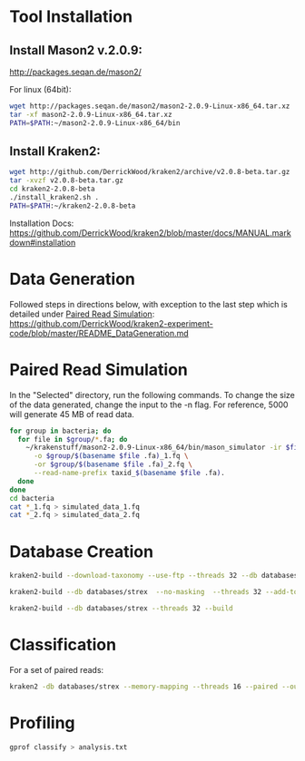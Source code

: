 # Tool Installation
## Install Mason2 v.2.0.9:
http://packages.seqan.de/mason2/

For linux (64bit):
```bash
wget http://packages.seqan.de/mason2/mason2-2.0.9-Linux-x86_64.tar.xz
tar -xf mason2-2.0.9-Linux-x86_64.tar.xz
PATH=$PATH:~/mason2-2.0.9-Linux-x86_64/bin
```

## Install Kraken2:

```bash
wget http://github.com/DerrickWood/kraken2/archive/v2.0.8-beta.tar.gz
tar -xvzf v2.0.8-beta.tar.gz
cd kraken2-2.0.8-beta
./install_kraken2.sh .
PATH=$PATH:~/kraken2-2.0.8-beta
```

Installation Docs:
https://github.com/DerrickWood/kraken2/blob/master/docs/MANUAL.markdown#installation

# Data Generation
Followed steps in directions below, with exception to the last step which is detailed under [Paired Read Simulation](#Paired-Read-Simulation):
https://github.com/DerrickWood/kraken2-experiment-code/blob/master/README_DataGeneration.md

# Paired Read Simulation
In the "Selected" directory, run the following commands. To change the size of the data generated, change the input to the -n flag. For reference, 5000 will generate 45 MB of read data. 

```bash
for group in bacteria; do
  for file in $group/*.fa; do
    ~/krakenstuff/mason2-2.0.9-Linux-x86_64/bin/mason_simulator -ir $file --seed 42 -n 5000 --num-threads 4 \
      -o $group/$(basename $file .fa)_1.fq \
      -or $group/$(basename $file .fa)_2.fq \
      --read-name-prefix taxid_$(basename $file .fa).
  done
done
cd bacteria
cat *_1.fq > simulated_data_1.fq
cat *_2.fq > simulated_data_2.fq
```

# Database Creation
```bash
kraken2-build --download-taxonomy --use-ftp --threads 32 --db databases/strex
```
```bash
kraken2-build --db databases/strex  --no-masking  --threads 32 --add-to-library /datasets/kraken-public/krakenData/kraken2-experiment-code/strain_excluded.fna
```
```bash
kraken2-build --db databases/strex --threads 32 --build
```
# Classification
For a set of paired reads:
```bash
kraken2 -db databases/strex --memory-mapping --threads 16 --paired --output results.out simulated_data_1.fq simulated_data_2.fq
```
# Profiling
```bash
gprof classify > analysis.txt
 ```

